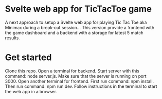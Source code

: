 # Svelte web app for TicTacToe game

A next approach to setup a Svelte web app for playing Tic Tac Toe aka Minimax during a break-out session...
This version provide a frontend with the game dashboard and a backend with a storage for latest 5 match results.

# Get started

Clone this repo.
Open a terminal for backend. Start server with this command: node server.js. Make sure that the server is running on port 3000.
Open another terminal for frontend. First run command: npm install. Then run command: npm run dev. Follow instructions in the terminal to start the web app in a browser.

